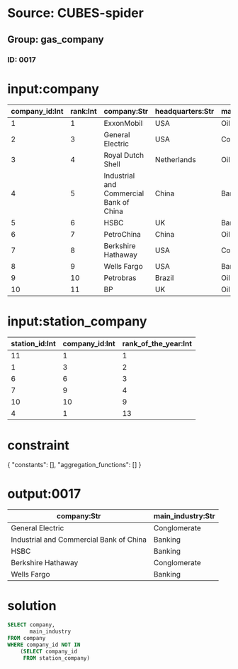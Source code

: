 # Source: CUBES-spider
## Group: gas_company
### ID: 0017

# input:company

| company_id:Int | rank:Int | company:Str | headquarters:Str | main_industry:Str | sales_billion:Dbl | profits_billion:Dbl | assets_billion:Dbl | market_value:Dbl |
|---|---|---|---|---|---|---|---|---|
| 1 | 1 | ExxonMobil | USA | Oil and gas | 433.5 | 41.1 | 331.1 | 407.4 |
| 2 | 3 | General Electric | USA | Conglomerate | 147.3 | 14.2 | 717.2 | 213.7 |
| 3 | 4 | Royal Dutch Shell | Netherlands | Oil and gas | 470.2 | 30.9 | 340.5 | 227.6 |
| 4 | 5 | Industrial and Commercial Bank of China | China | Banking | 82.6 | 25.1 | 2039.1 | 237.4 |
| 5 | 6 | HSBC | UK | Banking | 102.0 | 16.2 | 2550.0 | 164.3 |
| 6 | 7 | PetroChina | China | Oil and gas | 310.1 | 20.6 | 304.7 | 294.7 |
| 7 | 8 | Berkshire Hathaway | USA | Conglomerate | 143.7 | 10.3 | 392.6 | 202.2 |
| 8 | 9 | Wells Fargo | USA | Banking | 87.6 | 15.9 | 1313.9 | 178.7 |
| 9 | 10 | Petrobras | Brazil | Oil and gas | 145.9 | 20.1 | 319.4 | 180.0 |
| 10 | 11 | BP | UK | Oil and gas | 375.5 | 25.7 | 292.5 | 147.4 |

# input:station_company

| station_id:Int | company_id:Int | rank_of_the_year:Int |
|---|---|---|
| 11 | 1 | 1 |
| 1 | 3 | 2 |
| 6 | 6 | 3 |
| 7 | 9 | 4 |
| 10 | 10 | 9 |
| 4 | 1 | 13 |

# constraint

{
  "constants": [],
  "aggregation_functions": []
}

# output:0017

| company:Str | main_industry:Str |
|---|---|
| General Electric | Conglomerate |
| Industrial and Commercial Bank of China | Banking |
| HSBC | Banking |
| Berkshire Hathaway | Conglomerate |
| Wells Fargo | Banking |

# solution

```sql
SELECT company,
       main_industry
FROM company
WHERE company_id NOT IN
    (SELECT company_id
     FROM station_company)
```
